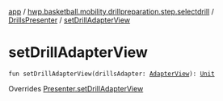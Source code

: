 [app](../../index.md) / [hwp.basketball.mobility.drillpreparation.step.selectdrill](../index.md) / [DrillsPresenter](index.md) / [setDrillAdapterView](.)

# setDrillAdapterView

`fun setDrillAdapterView(drillsAdapter: `[`AdapterView`](../-drills-contract/-adapter-view/index.md)`): `[`Unit`](https://kotlinlang.org/api/latest/jvm/stdlib/kotlin/-unit/index.html)

Overrides [Presenter.setDrillAdapterView](../-drills-contract/-presenter/set-drill-adapter-view.md)

